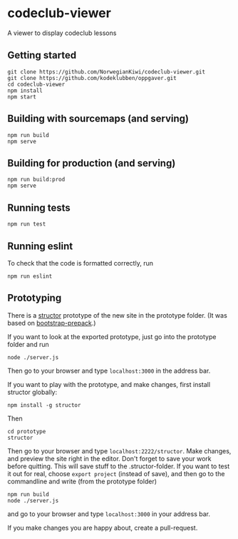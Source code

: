 # codeclub-viewer
A viewer to display codeclub lessons

## Getting started
```
git clone https://github.com/NorwegianKiwi/codeclub-viewer.git
git clone https://github.com/kodeklubben/oppgaver.git
cd codeclub-viewer
npm install
npm start
```

## Building with sourcemaps (and serving)
```
npm run build
npm serve
```

## Building for production (and serving)
```
npm run build:prod
npm serve
```

## Running tests
```
npm run test
```

## Running eslint
To check that the code is formatted correctly, run
```
npm run eslint
```

## Prototyping
There is a [structor](https://github.com/ipselon/structor) prototype of the new site in the prototype folder.
(It was based on [bootstrap-prepack](https://github.com/ipselon/bootstrap-prepack).)

If you want to look at the exported prototype, just go into the prototype folder
and run
```
node ./server.js
```
Then go to your browser and type `localhost:3000` in the address bar.

If you want to play with the prototype, and make changes, first install structor globally:
```
npm install -g structor
```
Then
```
cd prototype
structor
```
Then go to your browser and type `localhost:2222/structor`. Make changes, and preview the site right in the editor.
Don't forget to save your work before quitting. This will save stuff to the .structor-folder.
If you want to test it out for real,
choose `export project` (instead of save), and then go to the commandline and write (from the prototype folder)
```
npm run build
node ./server.js
```
and go to your browser and type `localhost:3000` in your address bar.

If you make changes you are happy about, create a pull-request.
